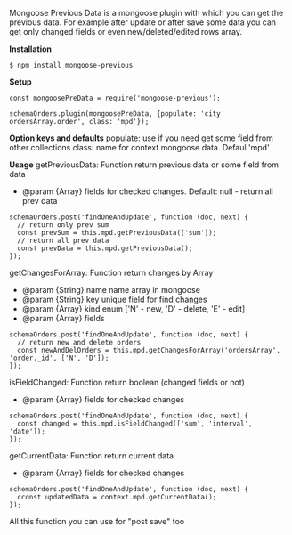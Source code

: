Mongoose Previous Data is a mongoose plugin with which you can get the previous data. For example after update or after save some data you can get only changed fields or even new/deleted/edited rows array.

**Installation**
```
$ npm install mongoose-previous
```

**Setup**
```
const mongoosePreData = require('mongoose-previous');

schemaOrders.plugin(mongoosePreData, {populate: 'city ordersArray.order', class: 'mpd'});

```
**Option keys and defaults**
 populate: use if you need get some field from other collections
 class: name for context mongoose data. Defaul 'mpd'
 
**Usage**
getPreviousData: Function return previous data or some field from data
* @param {Array} fields for checked changes. Default: null - return all prev data
```
schemaOrders.post('findOneAndUpdate', function (doc, next) {
  // return only prev sum
  const prevSum = this.mpd.getPreviousData(['sum']);
  // return all prev data
  const prevData = this.mpd.getPreviousData();
});
```
getChangesForArray: Function return changes by Array
* @param {String} name name array in mongoose
* @param {String} key unique field for find changes
* @param {Array} kind enum ['N' - new, 'D' - delete, 'E' - edit]
* @param {Array} fields 
```
schemaOrders.post('findOneAndUpdate', function (doc, next) {
  // return new and delete orders
  const newAndDelOrders = this.mpd.getChangesForArray('ordersArray', 'order._id', ['N', 'D']);
});
```
isFieldChanged: Function return boolean (changed fields or not)
* @param {Array} fields for checked changes
```
schemaOrders.post('findOneAndUpdate', function (doc, next) {
  const changed = this.mpd.isFieldChanged(['sum', 'interval', 'date']);
});
```
getCurrentData: Function return current data
* @param {Array} fields for checked changes
```
schemaOrders.post('findOneAndUpdate', function (doc, next) {
  cconst updatedData = context.mpd.getCurrentData();
});
```

All this function you can use for "post save" too
